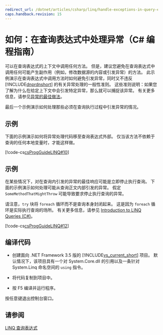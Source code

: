 ```yaml
---
redirect_url: /dotnet/articles/csharp/linq/handle-exceptions-in-query-expressions
caps.handback.revision: 15
---
```

# 如何：在查询表达式中处理异常（C# 编程指南）
可以在查询表达式的上下文中调用任何方法。  但是，建议您避免在查询表达式中调用任何可能产生副作用（例如，修改数据源的内容或引发异常）的方法。  此示例演示在查询表达式中调用方法时如何避免引发异常，同时又不违反 [!INCLUDE[dnprdnshort](../../../csharp/getting-started/includes/dnprdnshort-md.md)] 的有关异常处理的一般性准则。  这些准则说明：如果您了解为什么在给定上下文中会引发特定异常，那么就可以捕捉该异常。  有关更多信息，请参见[异常的最佳做法](../Topic/Best%20Practices%20for%20Exceptions.md)。  
  
 最后一个示例演示如何处理那些必须在查询执行过程中引发异常的情况。  
  
## 示例  
 下面的示例演示如何将异常处理代码移至查询表达式外部。  仅当该方法不依赖于查询的任何本地变量时，才能这样做。  
  
 [!code-cs[csProgGuideLINQ#10](../../../csharp/programming-guide/arrays/codesnippet/csharp/csLINQProgRef/csrefLINQHowTos.cs#10)]  
  
## 示例  
 在某些情况下，对在查询内引发的异常的最佳响应可能是立即停止执行查询。  下面的示例演示如何处理可能从查询正文内部引发的异常。  假定 `SomeMethodThatMightThrow` 可能导致要求停止执行查询的异常。  
  
 请注意，`try` 块将 `foreach` 循环而不是查询本身封闭起来。  这是因为 `foreach` 循环是实际执行查询的场所。  有关更多信息，请参见 [Introduction to LINQ Queries \(C\#\)](../../../csharp/programming-guide/concepts/linq/introduction-to-linq-queries.md)。  
  
 [!code-cs[csProgGuideLINQ#12](../../../csharp/programming-guide/arrays/codesnippet/csharp/csLINQProgRef/csrefLINQHowTos.cs#12)]  
  
## 编译代码  
  
-   创建面向 .NET Framework 3.5 版的 [!INCLUDE[vs_current_short](../../../csharp/programming-guide/classes-and-structs/includes/vs-current-short-md.md)] 项目。  默认情况下，该项目具有一个对 System.Core.dll 的引用以及一条针对 System.Linq 命名空间的 `using` 指令。  
  
-   将代码复制到项目中。  
  
-   按 F5 编译并运行程序。  
  
 按任意键退出控制台窗口。  
  
## 请参阅  
 [LINQ 查询表达式](../../../csharp/programming-guide/linq-query-expressions/index.md)